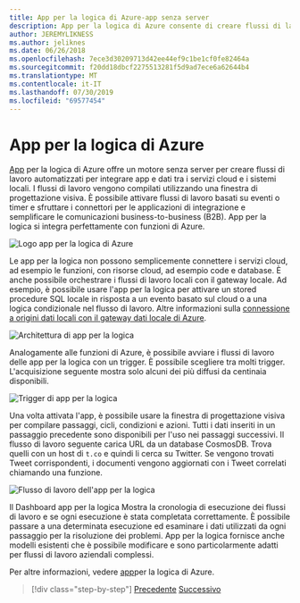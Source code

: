 ```yaml
---
title: App per la logica di Azure-app senza server
description: App per la logica di Azure consente di creare flussi di lavoro scalabili automatizzati che integrano le app e i dati tra servizi cloud e sistemi locali.
author: JEREMYLIKNESS
ms.author: jeliknes
ms.date: 06/26/2018
ms.openlocfilehash: 7ece3d30209713d42ee44ef9c1be1cf0fe82464a
ms.sourcegitcommit: f20dd18dbcf2275513281f5d9ad7ece6a62644b4
ms.translationtype: MT
ms.contentlocale: it-IT
ms.lasthandoff: 07/30/2019
ms.locfileid: "69577454"
---
```

# <a name="azure-logic-apps"></a>App per la logica di Azure

[App](https://docs.microsoft.com/azure/logic-apps) per la logica di Azure offre un motore senza server per creare flussi di lavoro automatizzati per integrare app e dati tra i servizi cloud e i sistemi locali. I flussi di lavoro vengono compilati utilizzando una finestra di progettazione visiva. È possibile attivare flussi di lavoro basati su eventi o timer e sfruttare i connettori per le applicazioni di integrazione e semplificare le comunicazioni business-to-business (B2B). App per la logica si integra perfettamente con funzioni di Azure.

![Logo app per la logica di Azure](./media/logic-apps-logo.png)

Le app per la logica non possono semplicemente connettere i servizi cloud, ad esempio le funzioni, con risorse cloud, ad esempio code e database. È anche possibile orchestrare i flussi di lavoro locali con il gateway locale. Ad esempio, è possibile usare l'app per la logica per attivare un stored procedure SQL locale in risposta a un evento basato sul cloud o a una logica condizionale nel flusso di lavoro. Altre informazioni sulla [connessione a origini dati locali con il gateway dati locale di Azure](https://docs.microsoft.com/azure/analysis-services/analysis-services-gateway).

![Architettura di app per la logica](./media/logic-apps-architecture.png)

Analogamente alle funzioni di Azure, è possibile avviare i flussi di lavoro delle app per la logica con un trigger. È possibile scegliere tra molti trigger. L'acquisizione seguente mostra solo alcuni dei più diffusi da centinaia disponibili.

![Trigger di app per la logica](./media/logic-app-triggers.png)

Una volta attivata l'app, è possibile usare la finestra di progettazione visiva per compilare passaggi, cicli, condizioni e azioni. Tutti i dati inseriti in un passaggio precedente sono disponibili per l'uso nei passaggi successivi. Il flusso di lavoro seguente carica URL da un database CosmosDB. Trova quelli con un host di `t.co` e quindi li cerca su Twitter. Se vengono trovati Tweet corrispondenti, i documenti vengono aggiornati con i Tweet correlati chiamando una funzione.

![Flusso di lavoro dell'app per la logica](./media/logic-app-workflow.png)

Il Dashboard app per la logica Mostra la cronologia di esecuzione dei flussi di lavoro e se ogni esecuzione è stata completata correttamente. È possibile passare a una determinata esecuzione ed esaminare i dati utilizzati da ogni passaggio per la risoluzione dei problemi. App per la logica fornisce anche modelli esistenti che è possibile modificare e sono particolarmente adatti per flussi di lavoro aziendali complessi.

Per altre informazioni, vedere [app](https://docs.microsoft.com/azure/logic-apps)per la logica di Azure.

>[!div class="step-by-step"]
>[Precedente](application-insights.md)
>[Successivo](event-grid.md)

